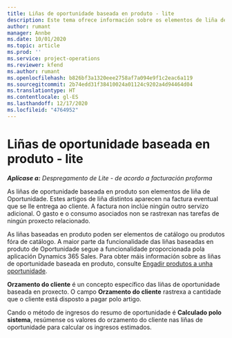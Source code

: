 ```yaml
---
title: Liñas de oportunidade baseada en produto - lite
description: Este tema ofrece información sobre os elementos de liña de oportunidade baseada en produto en Project Operations.
author: rumant
manager: Annbe
ms.date: 10/01/2020
ms.topic: article
ms.prod: ''
ms.service: project-operations
ms.reviewer: kfend
ms.author: rumant
ms.openlocfilehash: b826bf3a1320eee2758af7a094e9f1c2eac6a119
ms.sourcegitcommit: 2b74edd31f38410024a01124c9202a4d94464d04
ms.translationtype: HT
ms.contentlocale: gl-ES
ms.lasthandoff: 12/17/2020
ms.locfileid: "4764952"
---
```

# <a name="product-based-opportunity-lines---lite"></a>Liñas de oportunidade baseada en produto - lite

_**Aplícase a:** Despregamento de Lite - de acordo a facturación proforma_

As liñas de oportunidade baseada en produto son elementos de liña de Oportunidade. Estes artigos de liña distintos aparecen na factura eventual que se lle entrega ao cliente. A factura non inclúe ningún outro servizo adicional. O gasto e o consumo asociados non se rastrexan nas tarefas de ningún proxecto relacionado.

As liñas baseadas en produto poden ser elementos de catálogo ou produtos fóra de catálogo. A maior parte da funcionalidade das liñas baseadas en produto de Oportunidade segue a funcionalidade proporcionada pola aplicación Dynamics 365 Sales. Para obter máis información sobre as liñas de oportunidade baseada en produto, consulte [Engadir produtos a unha oportunidade](https://docs.microsoft.com/dynamics365/sales-enterprise/add-products-opportunity).

**Orzamento do cliente** é un concepto específico das liñas de oportunidade baseada en proxecto. O campo **Orzamento do cliente** rastrexa a cantidade que o cliente está disposto a pagar polo artigo.

Cando o método de ingresos do resumo de oportunidade é **Calculado polo sistema**, resúmense os valores do orzamento do cliente nas liñas de oportunidade para calcular os ingresos estimados. 

